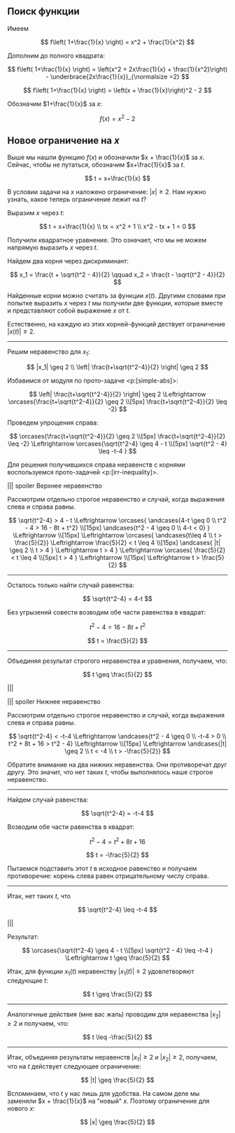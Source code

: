 ## Поиск функции

Имеем

$$ f\left( 1+\frac{1}{x} \right) = x^2 + \frac{1}{x^2} $$

Дополним до полного квадрата:

$$ f\left( 1+\frac{1}{x} \right) = \left(x^2 + 2x\frac{1}{x} + \frac{1}{x^2}\right) - \underbrace{2x\frac{1}{x}}_{\normalsize =2} $$

$$ f\left( 1+\frac{1}{x} \right) = \left(x + \frac{1}{x}\right)^2 - 2 $$

Обозначим $1+\frac{1}{x}$ за $x$:

$$ f(x) = x^2 - 2 $$

## Новое ограничение на $x$

Выше мы нашли функцию $f(x)$ и обозначили $x + \frac{1}{x}$ за $x$. Сейчас, чтобы не путаться, обозначим $x+\frac{1}{x}$ за $t$.

$$ t = x+\frac{1}{x} $$

В условии задачи на $x$ наложено ограничение: $|x| \geq 2$. Нам нужно узнать, какое теперь ограничение лежит на $t$?

Выразим $x$ через $t$:

$$ t = x+\frac{1}{x} \\ tx = x^2 + 1 \\ x^2 - tx + 1 = 0 $$

Получили квадратное уравнение. Это означает, что мы не можем напрямую выразить $x$ через $t$.

Найдем два корня через дискриминант:

$$ x_1 = \frac{t + \sqrt{t^2 - 4}}{2} \qquad x_2 = \frac{t - \sqrt{t^2 - 4}}{2} $$

Найденные корни можно считать за функции $x(t)$. Другими словами при попытке выразить $x$ через $t$ мы получили две функции, которые вместе и представляют собой выражение $x$ от $t$.

Естественно, на каждую из этих корней-функций дествует ограничение $|x(t)| \geq 2$.

---

Решим неравенство для $x_1$:

$$ |x_1| \geq 2 \\ \left| \frac{t+\sqrt{t^2-4}}{2} \right| \geq 2 $$

Избавимся от модуля по прото-задаче <p:[simple-abs]>:

$$ \left| \frac{t+\sqrt{t^2-4}}{2} \right| \geq 2 \Leftrightarrow \orcases{\frac{t+\sqrt{t^2-4}}{2} \geq 2 \\[5px] \frac{t+\sqrt{t^2-4}}{2} \leq -2} $$

Проведем упрощения справа:

$$ \orcases{\frac{t+\sqrt{t^2-4}}{2} \geq 2 \\[5px] \frac{t+\sqrt{t^2-4}}{2} \leq -2} \Leftrightarrow \orcases{\sqrt{t^2-4} \geq 4 - t \\[5px] \sqrt{t^2 - 4} \leq -t-4 } $$

Для решения получившихся справа неравенств с корнями воспользуемся прото-задачей <p:[irr-inequality]>.

||| spoiler Верхнее неравенство

Рассмотрим отдельно строгое неравенство и случай, когда выражения слева и справа равны.

$$ \sqrt{t^2-4} > 4 - t \Leftrightarrow \orcases{ \andcases{4-t \geq 0 \\ t^2 - 4 > 16 - 8t + t^2} \\[15px] \andcases{t^2 - 4 \geq 0 \\ 4-t < 0} } \Leftrightarrow \\[15px] \Leftrightarrow \orcases{ \andcases{t\leq 4 \\ t > \frac{5}{2}} \Leftrightarrow \frac{5}{2} < t \leq 4 \\[15px] \andcases{ |t| \geq 2 \\ t > 4 } \Leftrightarrow t > 4 } \Leftrightarrow \orcases{ \frac{5}{2} < t \leq 4 \\[5px] t > 4 } \Leftrightarrow \\[15px] \Leftrightarrow t > \frac{5}{2} $$

---

Осталось только найти случай равенства:

$$ \sqrt{t^2-4} = 4-t $$

Без угрызений совести возводим обе части равенства в квадрат:

$$ t^2 - 4 = 16 - 8t +  t^2 $$

$$ t = \frac{5}{2} $$

---

Объединяя результат строгого неравенства и уравнения, получаем, что:

$$ t \geq \frac{5}{2} $$

|||

||| spoiler Нижнее неравенство

Рассмотрим отдельно строгое неравенство и случай, когда выражения слева и справа равны.

$$ \sqrt{t^2-4} < -t-4 \Leftrightarrow \andcases{t^2 - 4 \geq 0 \\ -t-4 > 0 \\ t^2 + 8t + 16 > t^2 - 4} \Leftrightarrow \\[15px] \Leftrightarrow \andcases{|t| \geq 2 \\ t < -4 \\ t > -\frac{5}{2}} $$

Обратите внимание на два нижних неравенства. Они противоречат друг другу. Это значит, что нет таких $t$, чтобы выполнялось наше строгое неравенство.

---

Найдем случай равенства:

$$ \sqrt{t^2-4} = -t-4 $$

Возводим обе части равенства в квадрат:

$$ t^2 - 4 = t^2 + 8t + 16 $$

$$ t = -\frac{5}{2} $$

Пытаемся подставить этот $t$ в исходное равенство и получаем противоречие: корень слева равен отрицательному числу справа.

---

Итак, нет таких $t$, что

$$ \sqrt{t^2-4} \leq -t-4 $$

|||

Результат:

$$ \orcases{\sqrt{t^2-4} \geq 4 - t \\[5px] \sqrt{t^2 - 4} \leq -t-4 } \Leftrightarrow t \geq \frac{5}{2} $$

Итак, для функции $x_1(t)$ неравенству $|x_1(t)|\geq 2$ удовлетворяют следующие $t$:

$$ t \geq \frac{5}{2} $$

---

Аналогичные действия (мне вас жаль) проводим для неравенства $|x_2| \geq 2$ и получаем, что:

$$ t \leq -\frac{5}{2} $$

---

Итак, объединяя результаты неравенств $|x_1|\geq 2$ и $|x_2|\geq 2$, получаем, что на $t$ действует следующее ограничение:

$$ |t| \geq \frac{5}{2} $$

Вспоминаем, что $t$ у нас лишь для удобства. На самом деле мы заменяли $x + \frac{1}{x}$ на "новый" $x$. Поэтому ограничение для нового $x$:

$$ |x| \geq \frac{5}{2} $$